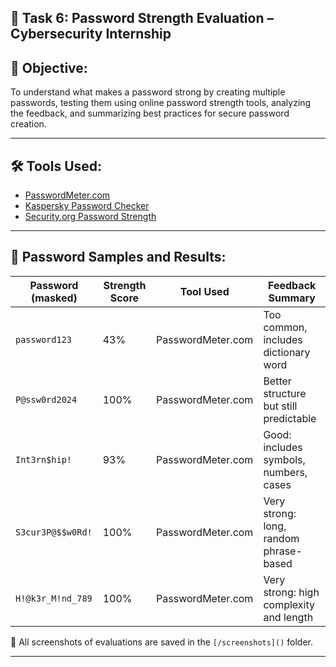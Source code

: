 ## 🔐 Task 6: Password Strength Evaluation – Cybersecurity Internship
## 📌 Objective:
To understand what makes a password strong by creating multiple passwords, testing them using online password strength tools, analyzing the feedback, and summarizing best practices for secure password creation.

---
## 🛠 Tools Used:
- [PasswordMeter.com](https://passwordmeter.com/)
- [Kaspersky Password Checker](https://password.kaspersky.com/)
- [Security.org Password Strength](https://www.security.org/how-secure-is-my-password/)

---
## 🔑 Password Samples and Results:

| Password (masked)      | Strength Score | Tool Used              | Feedback Summary                         |
|------------------------|----------------|------------------------|------------------------------------------|
| `password123`          | 43%            | PasswordMeter.com      | Too common, includes dictionary word     |
| `P@ssw0rd2024`         | 100%           | PasswordMeter.com      | Better structure but still predictable   |
| `Int3rn$hip!`          | 93%            | PasswordMeter.com      | Good: includes symbols, numbers, cases   |
| `S3cur3P@$$w0Rd!`      | 100%           | PasswordMeter.com      | Very strong: long, random phrase-based   |
| `H!@k3r_M!nd_789`      | 100%           | PasswordMeter.com      | Very strong: high complexity and length  |

📸 All screenshots of evaluations are saved in the `[/screenshots]()` folder.


---

